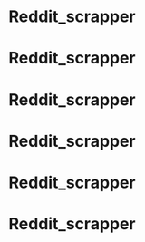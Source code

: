 # Reddit_scrapper
# Reddit_scrapper
# Reddit_scrapper
# Reddit_scrapper
# Reddit_scrapper
# Reddit_scrapper
